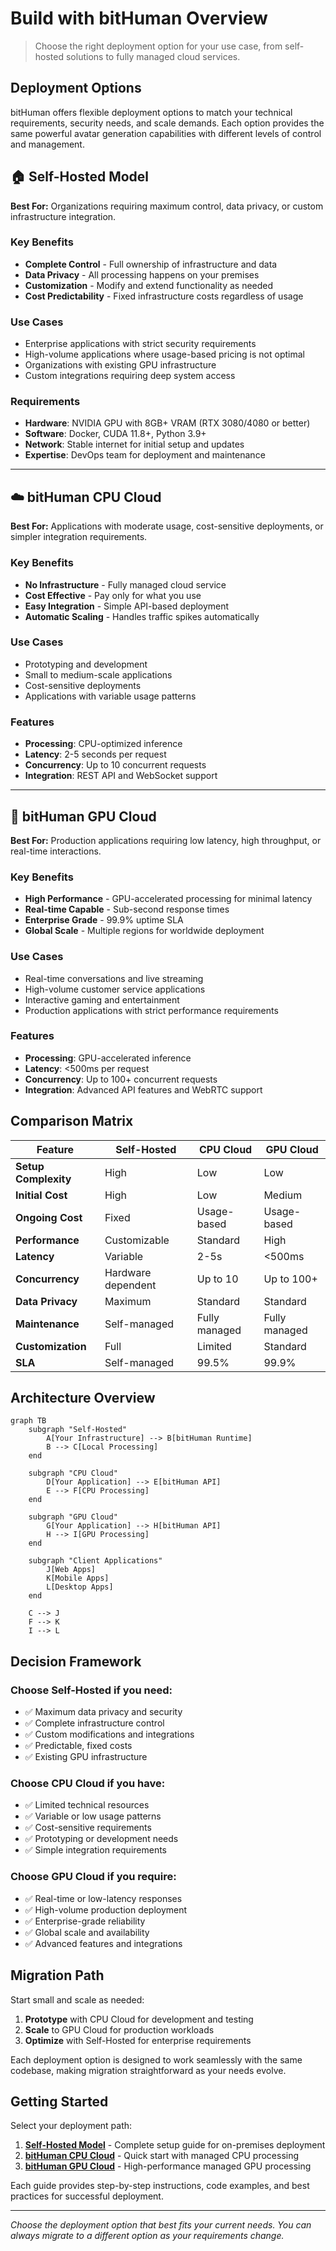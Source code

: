# Build with bitHuman Overview

> Choose the right deployment option for your use case, from self-hosted solutions to fully managed cloud services.

## Deployment Options

bitHuman offers flexible deployment options to match your technical requirements, security needs, and scale demands. Each option provides the same powerful avatar generation capabilities with different levels of control and management.

## 🏠 **Self-Hosted Model**

**Best For:** Organizations requiring maximum control, data privacy, or custom infrastructure integration.

### Key Benefits
- **Complete Control** - Full ownership of infrastructure and data
- **Data Privacy** - All processing happens on your premises
- **Customization** - Modify and extend functionality as needed
- **Cost Predictability** - Fixed infrastructure costs regardless of usage

### Use Cases
- Enterprise applications with strict security requirements
- High-volume applications where usage-based pricing is not optimal
- Organizations with existing GPU infrastructure
- Custom integrations requiring deep system access

### Requirements
- **Hardware**: NVIDIA GPU with 8GB+ VRAM (RTX 3080/4080 or better)
- **Software**: Docker, CUDA 11.8+, Python 3.9+
- **Network**: Stable internet for initial setup and updates
- **Expertise**: DevOps team for deployment and maintenance

---

## ☁️ **bitHuman CPU Cloud**

**Best For:** Applications with moderate usage, cost-sensitive deployments, or simpler integration requirements.

### Key Benefits
- **No Infrastructure** - Fully managed cloud service
- **Cost Effective** - Pay only for what you use
- **Easy Integration** - Simple API-based deployment
- **Automatic Scaling** - Handles traffic spikes automatically

### Use Cases
- Prototyping and development
- Small to medium-scale applications
- Cost-sensitive deployments
- Applications with variable usage patterns

### Features
- **Processing**: CPU-optimized inference
- **Latency**: 2-5 seconds per request
- **Concurrency**: Up to 10 concurrent requests
- **Integration**: REST API and WebSocket support

---

## 🚀 **bitHuman GPU Cloud**

**Best For:** Production applications requiring low latency, high throughput, or real-time interactions.

### Key Benefits
- **High Performance** - GPU-accelerated processing for minimal latency
- **Real-time Capable** - Sub-second response times
- **Enterprise Grade** - 99.9% uptime SLA
- **Global Scale** - Multiple regions for worldwide deployment

### Use Cases
- Real-time conversations and live streaming
- High-volume customer service applications
- Interactive gaming and entertainment
- Production applications with strict performance requirements

### Features
- **Processing**: GPU-accelerated inference
- **Latency**: <500ms per request
- **Concurrency**: Up to 100+ concurrent requests
- **Integration**: Advanced API features and WebRTC support

## Comparison Matrix

| Feature | Self-Hosted | CPU Cloud | GPU Cloud |
|---------|-------------|-----------|-----------|
| **Setup Complexity** | High | Low | Low |
| **Initial Cost** | High | Low | Medium |
| **Ongoing Cost** | Fixed | Usage-based | Usage-based |
| **Performance** | Customizable | Standard | High |
| **Latency** | Variable | 2-5s | <500ms |
| **Concurrency** | Hardware dependent | Up to 10 | Up to 100+ |
| **Data Privacy** | Maximum | Standard | Standard |
| **Maintenance** | Self-managed | Fully managed | Fully managed |
| **Customization** | Full | Limited | Standard |
| **SLA** | Self-managed | 99.5% | 99.9% |

## Architecture Overview

```mermaid
graph TB
    subgraph "Self-Hosted"
        A[Your Infrastructure] --> B[bitHuman Runtime]
        B --> C[Local Processing]
    end
    
    subgraph "CPU Cloud"
        D[Your Application] --> E[bitHuman API]
        E --> F[CPU Processing]
    end
    
    subgraph "GPU Cloud"
        G[Your Application] --> H[bitHuman API]
        H --> I[GPU Processing]
    end
    
    subgraph "Client Applications"
        J[Web Apps]
        K[Mobile Apps]
        L[Desktop Apps]
    end
    
    C --> J
    F --> K
    I --> L
```

## Decision Framework

### Choose **Self-Hosted** if you need:
- ✅ Maximum data privacy and security
- ✅ Complete infrastructure control
- ✅ Custom modifications and integrations
- ✅ Predictable, fixed costs
- ✅ Existing GPU infrastructure

### Choose **CPU Cloud** if you have:
- ✅ Limited technical resources
- ✅ Variable or low usage patterns
- ✅ Cost-sensitive requirements
- ✅ Prototyping or development needs
- ✅ Simple integration requirements

### Choose **GPU Cloud** if you require:
- ✅ Real-time or low-latency responses
- ✅ High-volume production deployment
- ✅ Enterprise-grade reliability
- ✅ Global scale and availability
- ✅ Advanced features and integrations

## Migration Path

Start small and scale as needed:

1. **Prototype** with CPU Cloud for development and testing
2. **Scale** to GPU Cloud for production workloads
3. **Optimize** with Self-Hosted for enterprise requirements

Each deployment option is designed to work seamlessly with the same codebase, making migration straightforward as your needs evolve.

## Getting Started

Select your deployment path:

1. **[Self-Hosted Model](self-hosted.md)** - Complete setup guide for on-premises deployment
2. **[bitHuman CPU Cloud](cpu-cloud.md)** - Quick start with managed CPU processing  
3. **[bitHuman GPU Cloud](gpu-cloud.md)** - High-performance managed GPU processing

Each guide provides step-by-step instructions, code examples, and best practices for successful deployment.

---

*Choose the deployment option that best fits your current needs. You can always migrate to a different option as your requirements change.* 